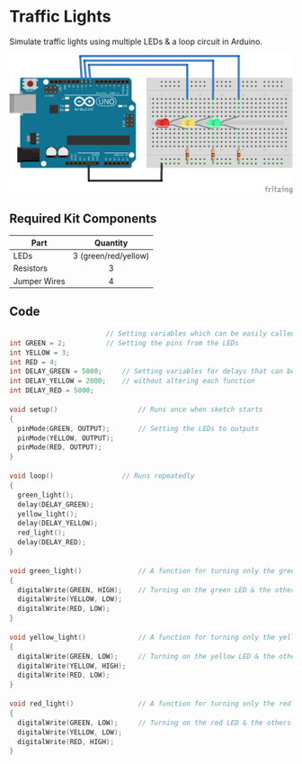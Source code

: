 # Traffic Lights

Simulate traffic lights using multiple LEDs & a loop circuit in Arduino.

![alt text](traffic-lights.png "Traffic Light Circuit")

## Required Kit Components
| Part          | Quantity  		|
| ------------- |:---------------------:|
| LEDs		| 3 (green/red/yellow)	|
| Resistors	| 3			|
| Jumper Wires	| 4     		|

## Code
```cpp
						// Setting variables which can be easily called to later
int GREEN = 2;			// Setting the pins from the LEDs
int YELLOW = 3;
int RED = 4;
int DELAY_GREEN = 5000;		// Setting variables for delays that can be adjusted
int DELAY_YELLOW = 2000;	// without altering each function
int DELAY_RED = 5000;

void setup()					// Runs once when sketch starts
{
  pinMode(GREEN, OUTPUT);		// Setting the LEDs to outputs
  pinMode(YELLOW, OUTPUT);
  pinMode(RED, OUTPUT);
}

void loop()					// Runs repeatedly
{
  green_light();
  delay(DELAY_GREEN);
  yellow_light();
  delay(DELAY_YELLOW);
  red_light();
  delay(DELAY_RED);
}

void green_light()				// A function for turning only the green LED on
{
  digitalWrite(GREEN, HIGH);	// Turning on the green LED & the others off
  digitalWrite(YELLOW, LOW);
  digitalWrite(RED, LOW);
}

void yellow_light()				// A function for turning only the yellow LED on
{
  digitalWrite(GREEN, LOW);		// Turning on the yellow LED & the others off
  digitalWrite(YELLOW, HIGH);
  digitalWrite(RED, LOW);
}

void red_light()				// A function for turning only the red LED on
{
  digitalWrite(GREEN, LOW);		// Turning on the red LED & the others off
  digitalWrite(YELLOW, LOW);
  digitalWrite(RED, HIGH);
}
```
